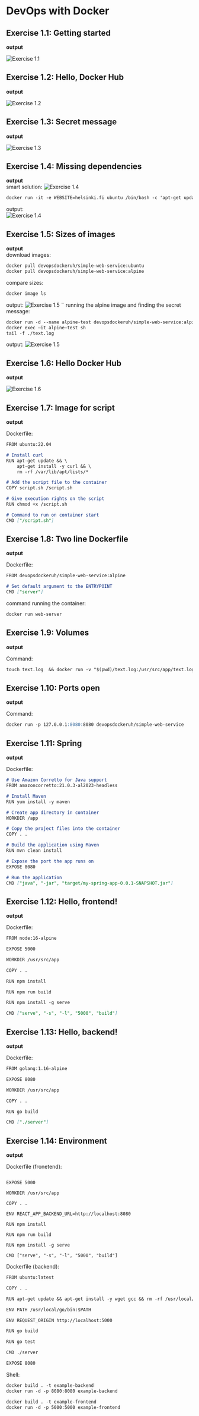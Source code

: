 # DevOps with Docker

## Exercise 1.1: Getting started

**output**

![Exercise 1.1](1.1-1.6//1.1.png)

## Exercise 1.2: Hello, Docker Hub

**output**

![Exercise 1.2](1.1-1.6//1.2.png)

## Exercise 1.3: Secret message

**output**

![Exercise 1.3](1.1-1.6//1.3.png)

## Exercise 1.4: Missing dependencies

**output**  
smart solution:
![Exercise 1.4](1.1-1.6//1.4.png)

```markdown
docker run -it -e WEBSITE=helsinki.fi ubuntu /bin/bash -c 'apt-get update && apt-get install curl -y && echo "Searching.." && sleep 1 && curl http://$WEBSITE'
```

output:  
![Exercise 1.4](<1.1-1.6//1.4(2).png>)

## Exercise 1.5: Sizes of images

**output**  
download images:

```markdown
docker pull devopsdockeruh/simple-web-service:ubuntu
docker pull devopsdockeruh/simple-web-service:alpine
```

compare sizes:

```markdown
docker image ls
```

output:
![Exercise 1.5](1.1-1.6//1.5.png)
¨
running the alpine image and finding the secret message:

```markdown
docker run -d --name alpine-test devopsdockeruh/simple-web-service:alpine  
docker exec —it alpine—test sh  
tail -f ./text.log
```

output:
![Exercise 1.5](<1.1-1.6//1.5(2).png>)

## Exercise 1.6: Hello Docker Hub

**output**

![Exercise 1.6](1.1-1.6//1.6.png)

## Exercise 1.7: Image for script

**output**

Dockerfile:

```markdown
FROM ubuntu:22.04

# Install curl
RUN apt-get update && \
    apt-get install -y curl && \
    rm -rf /var/lib/apt/lists/*

# Add the script file to the container
COPY script.sh /script.sh

# Give execution rights on the script
RUN chmod +x /script.sh

# Command to run on container start
CMD ["/script.sh"]
```

## Exercise 1.8: Two line Dockerfile

**output**

Dockerfile:

```markdown
FROM devopsdockeruh/simple-web-service:alpine

# Set default argument to the ENTRYPOINT
CMD ["server"]
```
command running the container:

```markdown
docker run web-server
```

## Exercise 1.9: Volumes

**output**

Command:

```markdown
touch text.log  && docker run -v "$(pwd)/text.log:/usr/src/app/text.log" devopsdockeruh/simple-web-service
```

## Exercise 1.10: Ports open

**output**

Command:

```markdown
docker run -p 127.0.0.1:8080:8080 devopsdockeruh/simple-web-service
```

## Exercise 1.11: Spring

**output**

Dockerfile:

```markdown
# Use Amazon Corretto for Java support
FROM amazoncorretto:21.0.3-al2023-headless

# Install Maven
RUN yum install -y maven

# Create app directory in container
WORKDIR /app

# Copy the project files into the container
COPY . .

# Build the application using Maven
RUN mvn clean install

# Expose the port the app runs on
EXPOSE 8080

# Run the application
CMD ["java", "-jar", "target/my-spring-app-0.0.1-SNAPSHOT.jar"]
```

## Exercise 1.12: Hello, frontend!

**output**

Dockerfile:

```markdown
FROM node:16-alpine

EXPOSE 5000

WORKDIR /usr/src/app

COPY . .

RUN npm install

RUN npm run build

RUN npm install -g serve

CMD ["serve", "-s", "-l", "5000", "build"]
```

## Exercise 1.13: Hello, backend!

**output**

Dockerfile:

```markdown
FROM golang:1.16-alpine

EXPOSE 8080

WORKDIR /usr/src/app

COPY . .

RUN go build

CMD ["./server"]
```

## Exercise 1.14: Environment

**output**

Dockerfile (fronetend):

```markdownFROM node:16-alpine

EXPOSE 5000

WORKDIR /usr/src/app

COPY . .

ENV REACT_APP_BACKEND_URL=http://localhost:8080

RUN npm install

RUN npm run build

RUN npm install -g serve

CMD ["serve", "-s", "-l", "5000", "build"]
```

Dockerfile (backend):

```markdown
FROM ubuntu:latest

COPY . .

RUN apt-get update && apt-get install -y wget gcc && rm -rf /usr/local/go && wget -c https://golang.org/dl/go1.16.3.linux-amd64.tar.gz && tar -C /usr/local -xzf go1.16.3.linux-amd64.tar.gz

ENV PATH /usr/local/go/bin:$PATH

ENV REQUEST_ORIGIN http://localhost:5000

RUN go build

RUN go test

CMD ./server

EXPOSE 8080
```

Shell:
```markdown
docker build . -t example-backend
docker run -d -p 8080:8080 example-backend

docker build . -t example-frontend
docker run -d -p 5000:5000 example-frontend
```
